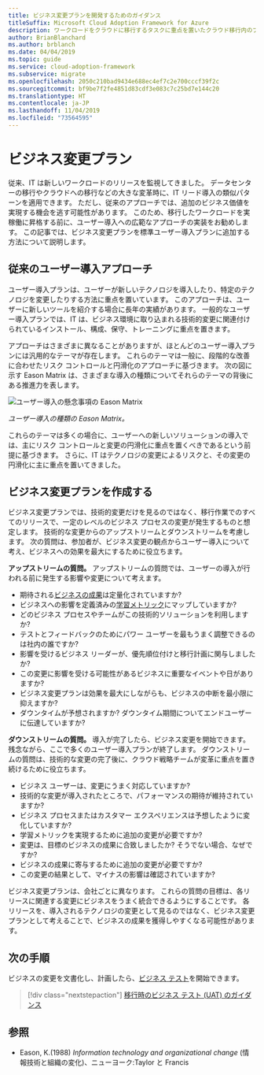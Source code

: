 ```yaml
---
title: ビジネス変更プランを開発するためのガイダンス
titleSuffix: Microsoft Cloud Adoption Framework for Azure
description: ワークロードをクラウドに移行するタスクに重点を置いたクラウド移行内のプロセス。
author: BrianBlanchard
ms.author: brblanch
ms.date: 04/04/2019
ms.topic: guide
ms.service: cloud-adoption-framework
ms.subservice: migrate
ms.openlocfilehash: 2050c210bad9434e688ec4ef7c2e700cccf39f2c
ms.sourcegitcommit: bf9be7f2fe4851d83cdf3e083c7c25bd7e144c20
ms.translationtype: HT
ms.contentlocale: ja-JP
ms.lasthandoff: 11/04/2019
ms.locfileid: "73564595"
---
```

# <a name="business-change-plan"></a>ビジネス変更プラン

従来、IT は新しいワークロードのリリースを監視してきました。 データセンターの移行やクラウドへの移行などの大きな変革時に、IT リード導入の類似パターンを適用できます。 ただし、従来のアプローチでは、追加のビジネス価値を実現する機会を逃す可能性があります。 このため、移行したワークロードを実稼働に昇格する前に、ユーザー導入への広範なアプローチの実装をお勧めします。 この記事では、ビジネス変更プランを標準ユーザー導入プランに追加する方法について説明します。

## <a name="traditional-user-adoption-approach"></a>従来のユーザー導入アプローチ

ユーザー導入プランは、ユーザーが新しいテクノロジを導入したり、特定のテクノロジを変更したりする方法に重点を置いています。 このアプローチは、ユーザーに新しいツールを紹介する場合に長年の実績があります。 一般的なユーザー導入プランでは、IT は、ビジネス環境に取り込まれる技術的変更に関連付けられているインストール、構成、保守、トレーニングに重点を置きます。

アプローチはさまざまに異なることがありますが、ほとんどのユーザー導入プランには汎用的なテーマが存在します。 これらのテーマは一般に、段階的な改善に合わせたリスク コントロールと円滑化のアプローチに基づきます。 次の図に示す Eason Matrix は、さまざまな導入の種類についてそれらのテーマの背後にある推進力を表します。

![ユーザー導入の懸念事項の Eason Matrix](../../../_images/migrate/eason-matrix.jpg)

*ユーザー導入の種類の Eason Matrix。*

これらのテーマは多くの場合に、ユーザーへの新しいソリューションの導入では、主にリスク コントロールと変更の円滑化に重点を置くべきであるという前提に基づきます。 さらに、IT はテクノロジの変更によるリスクと、その変更の円滑化に主に重点を置いてきました。

## <a name="create-business-change-plans"></a>ビジネス変更プランを作成する

ビジネス変更プランでは、技術的変更だけを見るのではなく、移行作業でのすべてのリリースで、一定のレベルのビジネス プロセスの変更が発生するものと想定します。 技術的な変更からのアップストリームとダウンストリームを考慮します。 次の質問は、参加者が、ビジネス変更の観点からユーザー導入について考え、ビジネスへの効果を最大にするために役立ちます。

**アップストリームの質問。** アップストリームの質問では、ユーザーの導入が行われる前に発生する影響や変更について考えます。

- 期待される[ビジネスの成果](../../../strategy/business-outcomes/index.md)は定量化されていますか?
- ビジネスへの影響を定義済みの[学習メトリック](../../../strategy/learning-metrics.md)にマップしていますか?
- どのビジネス プロセスやチームがこの技術的ソリューションを利用しますか?
- テストとフィードバックのためにパワー ユーザーを最もうまく調整できるのは社内の誰ですか?
- 影響を受けるビジネス リーダーが、優先順位付けと移行計画に関与しましたか?
- この変更に影響を受ける可能性があるビジネスに重要なイベントや日がありますか?
- ビジネス変更プランは効果を最大にしながらも、ビジネスの中断を最小限に抑えますか?
- ダウンタイムが予想されますか? ダウンタイム期間についてエンドユーザーに伝達していますか?

**ダウンストリームの質問。** 導入が完了したら、ビジネス変更を開始できます。 残念ながら、ここで多くのユーザー導入プランが終了します。 ダウンストリームの質問は、技術的な変更の完了後に、クラウド戦略チームが変革に重点を置き続けるために役立ちます。

- ビジネス ユーザーは、変更にうまく対応していますか?
- 技術的な変更が導入されたところで、パフォーマンスの期待が維持されていますか?
- ビジネス プロセスまたはカスタマー エクスペリエンスは予想したように変化していますか?
- 学習メトリックを実現するために追加の変更が必要ですか?
- 変更は、目標のビジネスの成果に合致しましたか? そうでない場合、なぜですか?
- ビジネスの成果に寄与するために追加の変更が必要ですか?
- この変更の結果として、マイナスの影響は確認されていますか?

ビジネス変更プランは、会社ごとに異なります。 これらの質問の目標は、各リリースに関連する変更にビジネスをうまく統合できるようにすることです。 各リリースを、導入されるテクノロジの変更として見るのではなく、ビジネス変更プランとして考えることで、ビジネスの成果を獲得しやすくなる可能性があります。

## <a name="next-steps"></a>次の手順

ビジネスの変更を文書化し、計画したら、[ビジネス テスト](./business-test.md)を開始できます。

> [!div class="nextstepaction"]
> [移行時のビジネス テスト (UAT) のガイダンス](./business-test.md)

## <a name="references"></a>参照

- Eason, K.(1988) _Information technology and organizational change_ (情報技術と組織の変化)、ニューヨーク:Taylor と Francis
